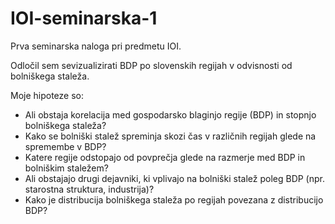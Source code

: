 # IOI-seminarska-1

Prva seminarska naloga pri predmetu IOI.

Odločil sem sevizualizirati BDP po slovenskih regijah v odvisnosti od bolniškega staleža.

Moje hipoteze so:

- Ali obstaja korelacija med gospodarsko blaginjo regije (BDP) in stopnjo bolniškega staleža?
- Kako se bolniški stalež spreminja skozi čas v različnih regijah glede na spremembe v BDP?
- Katere regije odstopajo od povprečja glede na razmerje med BDP in bolniškim staležem?
- Ali obstajajo drugi dejavniki, ki vplivajo na bolniški stalež poleg BDP (npr. starostna struktura, industrija)?
- Kako je distribucija bolniškega staleža po regijah povezana z distribucijo BDP?
